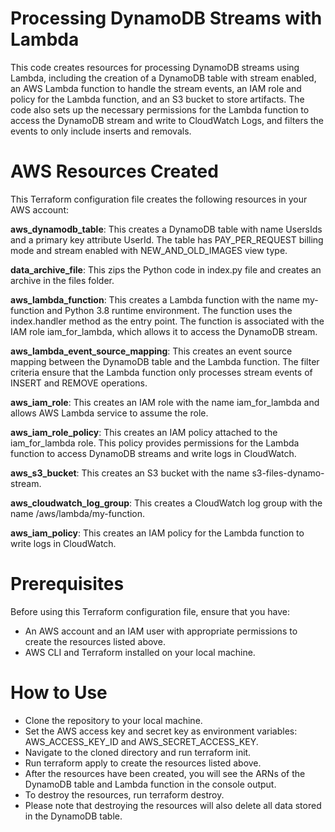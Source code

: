 # Processing DynamoDB Streams with Lambda

This code creates resources for processing DynamoDB streams using Lambda, including the creation of a DynamoDB table with stream enabled, an AWS Lambda function to handle the stream events, an IAM role and policy for the Lambda function, and an S3 bucket to store artifacts. The code also sets up the necessary permissions for the Lambda function to access the DynamoDB stream and write to CloudWatch Logs, and filters the events to only include inserts and removals.

# AWS Resources Created
This Terraform configuration file creates the following resources in your AWS account:

**aws_dynamodb_table**: This creates a DynamoDB table with name UsersIds and a primary key attribute UserId. The table has PAY_PER_REQUEST billing mode and stream enabled with NEW_AND_OLD_IMAGES view type.

**data_archive_file**: This zips the Python code in index.py file and creates an archive in the files folder.

**aws_lambda_function**: This creates a Lambda function with the name my-function and Python 3.8 runtime environment. The function uses the index.handler method as the entry point. The function is associated with the IAM role iam_for_lambda, which allows it to access the DynamoDB stream.

**aws_lambda_event_source_mapping**: This creates an event source mapping between the DynamoDB table and the Lambda function. The filter criteria ensure that the Lambda function only processes stream events of INSERT and REMOVE operations.

**aws_iam_role**: This creates an IAM role with the name iam_for_lambda and allows AWS Lambda service to assume the role.

**aws_iam_role_policy**: This creates an IAM policy attached to the iam_for_lambda role. This policy provides permissions for the Lambda function to access DynamoDB streams and write logs in CloudWatch.

**aws_s3_bucket**: This creates an S3 bucket with the name s3-files-dynamo-stream.

**aws_cloudwatch_log_group**: This creates a CloudWatch log group with the name /aws/lambda/my-function.

**aws_iam_policy**: This creates an IAM policy for the Lambda function to write logs in CloudWatch.

# Prerequisites

Before using this Terraform configuration file, ensure that you have:

* An AWS account and an IAM user with appropriate permissions to create the resources listed above.
* AWS CLI and Terraform installed on your local machine.

# How to Use

* Clone the repository to your local machine.
* Set the AWS access key and secret key as environment variables: AWS_ACCESS_KEY_ID and AWS_SECRET_ACCESS_KEY.
* Navigate to the cloned directory and run terraform init.
* Run terraform apply to create the resources listed above.
* After the resources have been created, you will see the ARNs of the DynamoDB table and Lambda function in the console output.
* To destroy the resources, run terraform destroy.
* Please note that destroying the resources will also delete all data stored in the DynamoDB table.